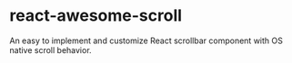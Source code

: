 # react-awesome-scroll

An easy to implement and customize React scrollbar component with OS native scroll behavior.